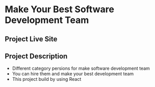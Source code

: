# Make Your Best Software Development Team

## Project Live Site

## Project Description

- Different category persions for make software development team
- You can hire them and make your best development team
- This project build by using React
